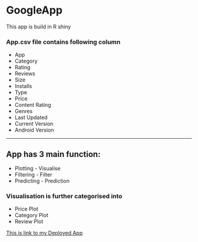# GoogleApp
This app is build in R shiny

### App.csv file contains following column
* App
* Category
* Rating
* Reviews
* Size
* Installs
* Type
* Price
* Content Rating
* Genres
* Last Updated
* Current Version
* Android Version
<hr>

## App has 3 main function:
* Plotting - Visualise
* Filtering - Filter
* Predicting - Prediction

### Visualisation is further categorised into 
* Price  Plot
* Category Plot
* Review Plot

[This is link to my Deployed App](https://bgg7ri-aryan-sakhala.shinyapps.io/portfolio/)
